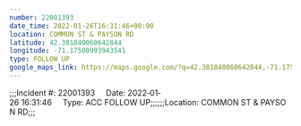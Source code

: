 ```yaml
---
number: 22001393
date_time: 2022-01-26T16:31:46+00:00
location: COMMON ST & PAYSON RD
latitude: 42.381840060642844
longitude: -71.17500993943541
type: FOLLOW UP
google_maps_link: https://maps.google.com/?q=42.381840060642844,-71.17500993943541
---
```


;;;Incident #: 22001393     Date: 2022‐01‐26 16:31:46     Type: ACC FOLLOW UP;;;;;;Location: COMMON ST & PAYSON RD;;;
